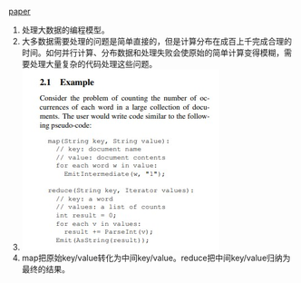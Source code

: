 [paper](https://static.googleusercontent.com/media/research.google.com/zh-CN//archive/mapreduce-osdi04.pdf)         
1. 处理大数据的编程模型。        
2. 大多数据需要处理的问题是简单直接的，但是计算分布在成百上千完成合理的时间。如何并行计算、分布数据和处理失败会使原始的简单计算变得模糊，需要处理大量复杂的代码处理这些问题。    
3. ![](https://github.com/lwwjxz/Blogs/blob/master/image/2B407098-918E-4F84-9528-E7869102E24A%7D_20191220135429.jpg)      
4. map把原始key/value转化为中间key/value。reduce把中间key/value归纳为最终的结果。       
